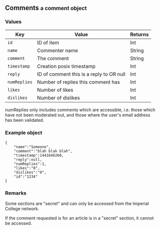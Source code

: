 <div class="page-header">
    <h2>Comments <small>a comment object</small></h2>
</div>

### Values

Key             | Value                           | Returns
----            |-------                          |--------
`id`            | ID of item                      | Int
`name`       | Commenter name                     | String
`comment`       | The comment  | String
`timestamp`    | Creation posix timestamp   | Int
`reply` | ID of comment this is a reply to OR null | Int
`numReplies` | Number of replies this comment has | Int
`likes` | Number of likes | Int
`dislikes` | Number of dislikes | Int

numReplies only includes comments which are accessible, i.e. those which have not been moderated out, and those where the user's email address has been validated.

### Example object
	{
		"name":"Someone",
		"comment":"blah blah blah",
		"timestamp":1441648260,
		"reply":null,
		"numReplies":1,
		"likes":"0",
		"dislikes":"0",
		"id":"1234"
	}

### Remarks

Some sections are "secret" and can only be accessed from the Imperial College network.

If the comment requested is for an article is in a "secret" section, it cannot be accessed.